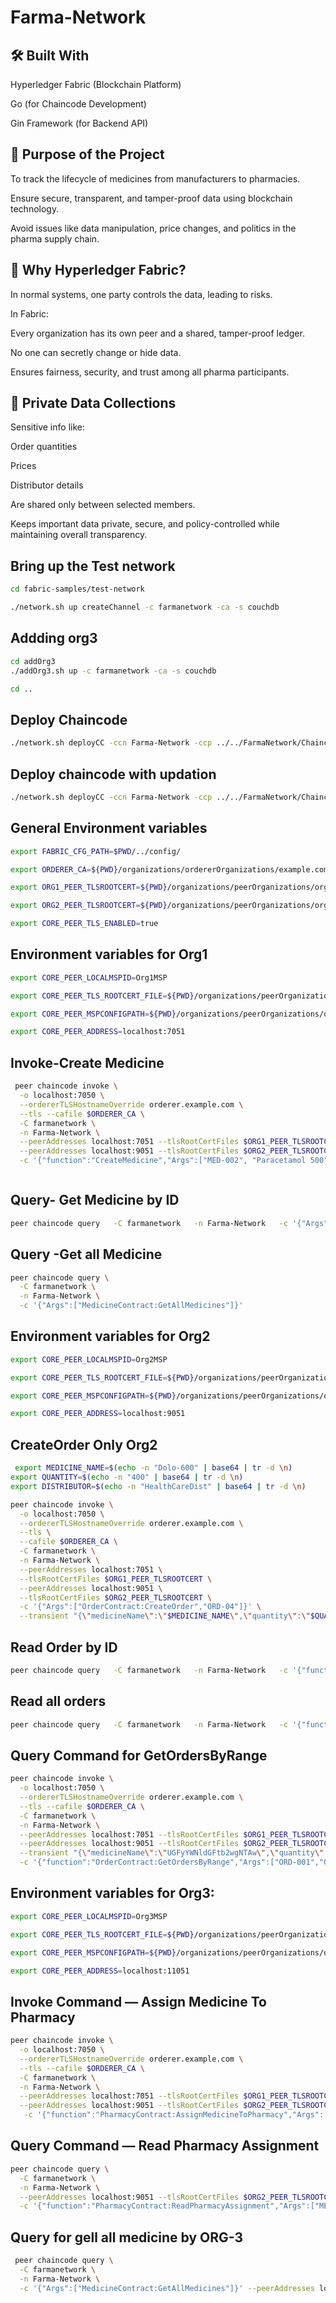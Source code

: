 # Farma-Network

## 🛠️ Built With
Hyperledger Fabric (Blockchain Platform)

Go (for Chaincode Development)

Gin Framework (for Backend API)

## 📌 Purpose of the Project
To track the lifecycle of medicines from manufacturers to pharmacies.

Ensure secure, transparent, and tamper-proof data using blockchain technology.

Avoid issues like data manipulation, price changes, and politics in the pharma supply chain.

## 📌 Why Hyperledger Fabric?
In normal systems, one party controls the data, leading to risks.

In Fabric:

Every organization has its own peer and a shared, tamper-proof ledger.

No one can secretly change or hide data.

Ensures fairness, security, and trust among all pharma participants.

## 📌 Private Data Collections
Sensitive info like:

Order quantities

Prices

Distributor details

Are shared only between selected members.

Keeps important data private, secure, and policy-controlled while maintaining overall transparency.



## Bring up the Test network

```bash
cd fabric-samples/test-network
```
```bash
./network.sh up createChannel -c farmanetwork -ca -s couchdb
```
## Addding org3
```bash
cd addOrg3
./addOrg3.sh up -c farmanetwork -ca -s couchdb
```
```bash
cd ..
```
## Deploy Chaincode
```bash
./network.sh deployCC -ccn Farma-Network -ccp ../../FarmaNetwork/Chaincode/ -ccl go -c farmanetwork -cccg ../../FarmaNetwork/Chaincode/collections.json
```

## Deploy chaincode with updation
```bash
./network.sh deployCC -ccn Farma-Network -ccp ../../FarmaNetwork/Chaincode/ -ccl go -c farmanetwork -ccv 2.0 -ccs 2 -cccg ../../FarmaNetwork/Chaincode/collections.json
```

## General Environment variables
```bash
export FABRIC_CFG_PATH=$PWD/../config/

export ORDERER_CA=${PWD}/organizations/ordererOrganizations/example.com/orderers/orderer.example.com/msp/tlscacerts/tlsca.example.com-cert.pem

export ORG1_PEER_TLSROOTCERT=${PWD}/organizations/peerOrganizations/org1.example.com/peers/peer0.org1.example.com/tls/ca.crt

export ORG2_PEER_TLSROOTCERT=${PWD}/organizations/peerOrganizations/org2.example.com/peers/peer0.org2.example.com/tls/ca.crt

export CORE_PEER_TLS_ENABLED=true
```

## Environment variables for Org1
```bash
export CORE_PEER_LOCALMSPID=Org1MSP

export CORE_PEER_TLS_ROOTCERT_FILE=${PWD}/organizations/peerOrganizations/org1.example.com/peers/peer0.org1.example.com/tls/ca.crt

export CORE_PEER_MSPCONFIGPATH=${PWD}/organizations/peerOrganizations/org1.example.com/users/Admin@org1.example.com/msp

export CORE_PEER_ADDRESS=localhost:7051
```
## Invoke-Create Medicine

```bash
 peer chaincode invoke \
  -o localhost:7050 \
  --ordererTLSHostnameOverride orderer.example.com \
  --tls --cafile $ORDERER_CA \
  -C farmanetwork \
  -n Farma-Network \
  --peerAddresses localhost:7051 --tlsRootCertFiles $ORG1_PEER_TLSROOTCERT \
  --peerAddresses localhost:9051 --tlsRootCertFiles $ORG2_PEER_TLSROOTCERT \
  -c '{"function":"CreateMedicine","Args":["MED-002", "Paracetamol 500", "Sun Pharma", "2024-06-01", "2026-06-01", "45","200"]}'



```
## Query- Get Medicine by ID
```bash
peer chaincode query   -C farmanetwork   -n Farma-Network   -c '{"Args":["MedicineContract:ReadMedicine","MED-002"]}'
```
## Query -Get all Medicine
```bash
peer chaincode query \
  -C farmanetwork \
  -n Farma-Network \
  -c '{"Args":["MedicineContract:GetAllMedicines"]}'
```

## Environment variables for Org2
```bash
export CORE_PEER_LOCALMSPID=Org2MSP

export CORE_PEER_TLS_ROOTCERT_FILE=${PWD}/organizations/peerOrganizations/org2.example.com/peers/peer0.org2.example.com/tls/ca.crt

export CORE_PEER_MSPCONFIGPATH=${PWD}/organizations/peerOrganizations/org2.example.com/users/Admin@org2.example.com/msp

export CORE_PEER_ADDRESS=localhost:9051
```
## CreateOrder Only Org2
```bash
 export MEDICINE_NAME=$(echo -n "Dolo-600" | base64 | tr -d \n)                                                   
export QUANTITY=$(echo -n "400" | base64 | tr -d \n)
export DISTRIBUTOR=$(echo -n "HealthCareDist" | base64 | tr -d \n)


```
```bash
peer chaincode invoke \
  -o localhost:7050 \
  --ordererTLSHostnameOverride orderer.example.com \
  --tls \
  --cafile $ORDERER_CA \
  -C farmanetwork \
  -n Farma-Network \
  --peerAddresses localhost:7051 \
  --tlsRootCertFiles $ORG1_PEER_TLSROOTCERT \
  --peerAddresses localhost:9051 \
  --tlsRootCertFiles $ORG2_PEER_TLSROOTCERT \
  -c '{"Args":["OrderContract:CreateOrder","ORD-04"]}' \
  --transient "{\"medicineName\":\"$MEDICINE_NAME\",\"quantity\":\"$QUANTITY\",\"distributor\":\"$DISTRIBUTOR\"}"


```
## Read Order by ID
```bash
peer chaincode query   -C farmanetwork   -n Farma-Network   -c '{"function":"OrderContract:ReadOrder","Args":["ORD-001"]}'
```
## Read all orders
```bash
peer chaincode query   -C farmanetwork   -n Farma-Network   -c '{"function":"OrderContract:GetAllOrders","Args":[]}'

```
## Query Command for GetOrdersByRange
```bash
peer chaincode invoke \
  -o localhost:7050 \
  --ordererTLSHostnameOverride orderer.example.com \
  --tls --cafile $ORDERER_CA \
  -C farmanetwork \
  -n Farma-Network \
  --peerAddresses localhost:7051 --tlsRootCertFiles $ORG1_PEER_TLSROOTCERT \
  --peerAddresses localhost:9051 --tlsRootCertFiles $ORG2_PEER_TLSROOTCERT \
  --transient "{\"medicineName\":\"UGFyYWNldGFtb2wgNTAw\",\"quantity\":\"MTAw\",\"distributor\":\"SGVhbHRoQ2FyZURpc3Q=\"}" \
  -c '{"function":"OrderContract:GetOrdersByRange","Args":["ORD-001","ORD-002"]}'
```

## Environment variables for Org3:
```bash
export CORE_PEER_LOCALMSPID=Org3MSP

export CORE_PEER_TLS_ROOTCERT_FILE=${PWD}/organizations/peerOrganizations/org3.example.com/peers/peer0.org3.example.com/tls/ca.crt

export CORE_PEER_MSPCONFIGPATH=${PWD}/organizations/peerOrganizations/org3.example.com/users/Admin@org3.example.com/msp

export CORE_PEER_ADDRESS=localhost:11051
```
## Invoke Command — Assign Medicine To Pharmacy
```bash
peer chaincode invoke \
  -o localhost:7050 \
  --ordererTLSHostnameOverride orderer.example.com \
  --tls --cafile $ORDERER_CA \
  -C farmanetwork \
  -n Farma-Network \
  --peerAddresses localhost:7051 --tlsRootCertFiles $ORG1_PEER_TLSROOTCERT \
  --peerAddresses localhost:9051 --tlsRootCertFiles $ORG2_PEER_TLSROOTCERT \
   -c '{"function":"PharmacyContract:AssignMedicineToPharmacy","Args":["MED-001","GreenPharmacy","50"]}'

```
## Query Command — Read Pharmacy Assignment
```bash
peer chaincode query \
  -C farmanetwork \
  -n Farma-Network \
  --peerAddresses localhost:9051 --tlsRootCertFiles $ORG2_PEER_TLSROOTCERT \
  -c '{"function":"PharmacyContract:ReadPharmacyAssignment","Args":["MED-001"]}'
```

## Query for gell all medicine by ORG-3
```bash
 peer chaincode query \
  -C farmanetwork \
  -n Farma-Network \
  -c '{"Args":["MedicineContract:GetAllMedicines"]}' --peerAddresses localhost:9051 --tlsRootCertFiles $ORG2_PEER_TLSROOTCERT
```
